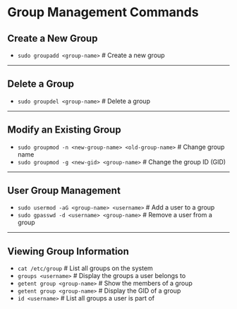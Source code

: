 # Group Management Commands

## Create a New Group
- `sudo groupadd <group-name>`         # Create a new group

---

## Delete a Group
- `sudo groupdel <group-name>`         # Delete a group

---

## Modify an Existing Group
- `sudo groupmod -n <new-group-name> <old-group-name>`  # Change group name
- `sudo groupmod -g <new-gid> <group-name>`             # Change the group ID (GID)

---

## User Group Management
- `sudo usermod -aG <group-name> <username>`  # Add a user to a group
- `sudo gpasswd -d <username> <group-name>`   # Remove a user from a group

---

## Viewing Group Information
- `cat /etc/group`                 # List all groups on the system
- `groups <username>`              # Display the groups a user belongs to
- `getent group <group-name>`      # Show the members of a group
- `getent group <group-name>`      # Display the GID of a group
- `id <username>`                  # List all groups a user is part of

